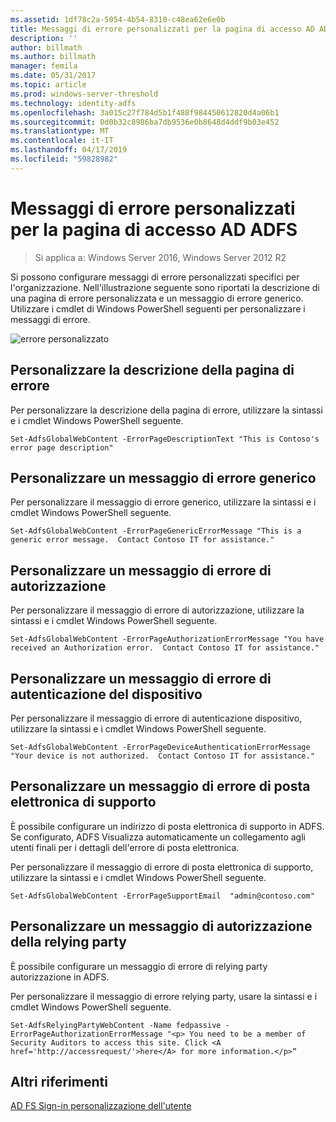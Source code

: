 ```yaml
---
ms.assetid: 1df78c2a-5054-4b54-8310-c48ea62e6e0b
title: Messaggi di errore personalizzati per la pagina di accesso AD ADFS
description: ''
author: billmath
ms.author: billmath
manager: femila
ms.date: 05/31/2017
ms.topic: article
ms.prod: windows-server-threshold
ms.technology: identity-adfs
ms.openlocfilehash: 3a015c27f784d5b1f488f984450612820d4a06b1
ms.sourcegitcommit: 0d0b32c8986ba7db9536e0b8648d4ddf9b03e452
ms.translationtype: MT
ms.contentlocale: it-IT
ms.lasthandoff: 04/17/2019
ms.locfileid: "59828982"
---
```

# <a name="custom-error-messages-for-ad-fs-sign-in-page"></a>Messaggi di errore personalizzati per la pagina di accesso AD ADFS  

>Si applica a: Windows Server 2016, Windows Server 2012 R2

Si possono configurare messaggi di errore personalizzati specifici per l'organizzazione. Nell'illustrazione seguente sono riportati la descrizione di una pagina di errore personalizzata e un messaggio di errore generico. Utilizzare i cmdlet di Windows PowerShell seguenti per personalizzare i messaggi di errore.  
  
![errore personalizzato](media/AD-FS-user-sign-in-customization/ADFS_Blue_Custom3.png)  
  
## <a name="customize-the-error-page-description"></a>Personalizzare la descrizione della pagina di errore  
Per personalizzare la descrizione della pagina di errore, utilizzare la sintassi e i cmdlet Windows PowerShell seguente.  
  

`Set-AdfsGlobalWebContent -ErrorPageDescriptionText "This is Contoso's error page description" ` 

  
## <a name="customize-a-generic-error-message"></a>Personalizzare un messaggio di errore generico  
Per personalizzare il messaggio di errore generico, utilizzare la sintassi e i cmdlet Windows PowerShell seguente.  
  
 
`Set-AdfsGlobalWebContent -ErrorPageGenericErrorMessage "This is a generic error message.  Contact Contoso IT for assistance." ` 

  
## <a name="customize-an-authorization-error-message"></a>Personalizzare un messaggio di errore di autorizzazione  
Per personalizzare il messaggio di errore di autorizzazione, utilizzare la sintassi e i cmdlet Windows PowerShell seguente.  
  

    Set-AdfsGlobalWebContent -ErrorPageAuthorizationErrorMessage "You have received an Authorization error.  Contact Contoso IT for assistance."  

  
## <a name="customize-a-device-authentication-error-message"></a>Personalizzare un messaggio di errore di autenticazione del dispositivo  
Per personalizzare il messaggio di errore di autenticazione dispositivo, utilizzare la sintassi e i cmdlet Windows PowerShell seguente.  
  
 
`Set-AdfsGlobalWebContent -ErrorPageDeviceAuthenticationErrorMessage "Your device is not authorized.  Contact Contoso IT for assistance."`  
 
  
## <a name="customize-a-support-email-error-message"></a>Personalizzare un messaggio di errore di posta elettronica di supporto  
È possibile configurare un indirizzo di posta elettronica di supporto in ADFS. Se configurato, ADFS Visualizza automaticamente un collegamento agli utenti finali per i dettagli dell'errore di posta elettronica.  
  
Per personalizzare il messaggio di errore di posta elettronica di supporto, utilizzare la sintassi e i cmdlet Windows PowerShell seguente.  
  

    Set-AdfsGlobalWebContent -ErrorPageSupportEmail  "admin@contoso.com"  

  
## <a name="customize-a-relying-party-authorization-message"></a>Personalizzare un messaggio di autorizzazione della relying party  
È possibile configurare un messaggio di errore di relying party autorizzazione in ADFS.  
  
Per personalizzare il messaggio di errore relying party, usare la sintassi e i cmdlet Windows PowerShell seguente.  

    Set-AdfsRelyingPartyWebContent -Name fedpassive -ErrorPageAuthorizationErrorMessage "<p> You need to be a member of Security Auditors to access this site. Click <A href='http://accessrequest/'>here</A> for more information.</p>“  


## <a name="additional-references"></a>Altri riferimenti 
[AD FS Sign-in personalizzazione dell'utente](AD-FS-user-sign-in-customization.md)    
